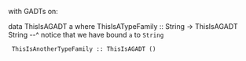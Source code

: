 with GADTs on:

   data ThisIsAGADT a where
     ThisIsATypeFamily :: String -> ThisIsAGADT String
     --^ notice that we have bound `a` to `String`

     ThisIsAnotherTypeFamily :: ThisIsAGADT ()

